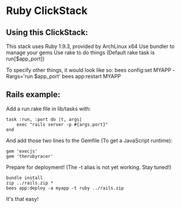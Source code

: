 # Ruby ClickStack

## Using this ClickStack:

This stack uses Ruby 1.9.3, provided by ArchLinux x64
Use bundler to manage your gems
Use rake to do things (Default rake task is run[$app_port])

To specify other things, it would look like so:
    bees config:set MYAPP -Rargs='run $app_port'
    bees app:restart MYAPP

## Rails example:

Add a run.rake file in lib/tasks with:

    task :run, :port do |t, args|
    	exec "rails server -p #{args.port}"
    end

And add those two lines to the Gemfile (To get a JavaScript runtime):
    
    gem 'execjs'
    gem 'therubyracer'

Prepare for deployment! (The -t alias is not yet working. Stay tuned!)

    bundle install
    zip ../rails.zip *
    bees app:deploy -a myapp -t ruby ../rails.zip

It's that easy!